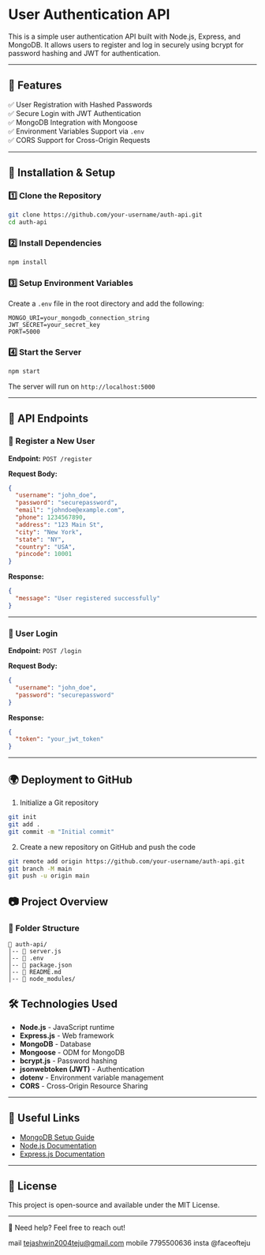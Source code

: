 # User Authentication API

This is a simple user authentication API built with Node.js, Express, and MongoDB. It allows users to register and log in securely using bcrypt for password hashing and JWT for authentication.

---

## 📌 Features

✅ User Registration with Hashed Passwords  
✅ Secure Login with JWT Authentication  
✅ MongoDB Integration with Mongoose  
✅ Environment Variables Support via `.env`  
✅ CORS Support for Cross-Origin Requests  

---

## 🚀 Installation & Setup

### 1️⃣ Clone the Repository
```bash
git clone https://github.com/your-username/auth-api.git
cd auth-api
```

### 2️⃣ Install Dependencies
```bash
npm install
```

### 3️⃣ Setup Environment Variables
Create a `.env` file in the root directory and add the following:
```
MONGO_URI=your_mongodb_connection_string
JWT_SECRET=your_secret_key
PORT=5000
```

### 4️⃣ Start the Server
```bash
npm start
```
The server will run on `http://localhost:5000`

---

## 📌 API Endpoints

### 🔹 Register a New User
**Endpoint:** `POST /register`

**Request Body:**
```json
{
  "username": "john_doe",
  "password": "securepassword",
  "email": "johndoe@example.com",
  "phone": 1234567890,
  "address": "123 Main St",
  "city": "New York",
  "state": "NY",
  "country": "USA",
  "pincode": 10001
}
```

**Response:**
```json
{
  "message": "User registered successfully"
}
```


---

### 🔹 User Login
**Endpoint:** `POST /login`

**Request Body:**
```json
{
  "username": "john_doe",
  "password": "securepassword"
}
```

**Response:**
```json
{
  "token": "your_jwt_token"
}
```

---

## 🌍 Deployment to GitHub

1. Initialize a Git repository
```bash
git init
git add .
git commit -m "Initial commit"
```

2. Create a new repository on GitHub and push the code
```bash
git remote add origin https://github.com/your-username/auth-api.git
git branch -M main
git push -u origin main
```



## 📷 Project Overview
### 📌 Folder Structure
```
📁 auth-api/
│-- 📄 server.js
│-- 📄 .env
│-- 📄 package.json
│-- 📄 README.md
│-- 📁 node_modules/
```



## 🛠 Technologies Used
- **Node.js** - JavaScript runtime
- **Express.js** - Web framework
- **MongoDB** - Database
- **Mongoose** - ODM for MongoDB
- **bcrypt.js** - Password hashing
- **jsonwebtoken (JWT)** - Authentication
- **dotenv** - Environment variable management
- **CORS** - Cross-Origin Resource Sharing

---

## 🔗 Useful Links
- [MongoDB Setup Guide](https://www.mongodb.com/docs/)
- [Node.js Documentation](https://nodejs.org/en/docs/)
- [Express.js Documentation](https://expressjs.com/)

---

## 📝 License
This project is open-source and available under the MIT License.

---

📧 Need help? Feel free to reach out!

mail tejashwin2004teju@gmail.com
mobile 7795500636
insta @faceofteju
